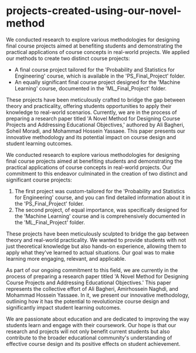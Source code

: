 # projects-created-using-our-novel-method
We conducted research to explore various methodologies for designing final course projects aimed at benefiting students and demonstrating the practical applications of course concepts in real-world projects. We applied our methods to create two distinct course projects:
- A final course project tailored for the 'Probability and Statistics for Engineering' course, which is available in the 'PS_Final_Project' folder.
- An equally significant final course project designed for the 'Machine Learning' course, documented in the 'ML_Final_Project' folder.

These projects have been meticulously crafted to bridge the gap between theory and practicality, offering students opportunities to apply their knowledge to real-world scenarios. Currently, we are in the process of preparing a research paper titled 'A Novel Method for Designing Course Projects and Addressing Educational Objectives,' authored by Ali Bagheri, Soheil Moradi, and Mohammad Hossein Yassaee. This paper presents our innovative methodology and its potential impact on course design and student learning outcomes.



We conducted research to explore various methodologies for designing final course projects aimed at benefiting students and demonstrating the practical applications of course concepts in real-world projects. Our commitment to this endeavor culminated in the creation of two distinct and significant course projects:

1. The first project was custom-tailored for the 'Probability and Statistics for Engineering' course, and you can find detailed information about it in the 'PS_Final_Project' folder.
2. The second project, of equal importance, was specifically designed for the 'Machine Learning' course and is comprehensively documented in the 'ML_Final_Project' folder.

These projects have been meticulously sculpted to bridge the gap between theory and real-world practicality. We wanted to provide students with not just theoretical knowledge but also hands-on experience, allowing them to apply what they've learned to actual situations. Our goal was to make learning more engaging, relevant, and applicable.

As part of our ongoing commitment to this field, we are currently in the process of preparing a research paper titled 'A Novel Method for Designing Course Projects and Addressing Educational Objectives.' This paper represents the collective effort of Ali Bagheri, Amirhossein Naghdi, and Mohammad Hossein Yassaee. In it, we present our innovative methodology, outlining how it has the potential to revolutionize course design and significantly impact student learning outcomes.

We are passionate about education and are dedicated to improving the way students learn and engage with their coursework. Our hope is that our research and projects will not only benefit current students but also contribute to the broader educational community's understanding of effective course design and its positive effects on student achievement.
